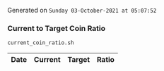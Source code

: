 Generated on `Sunday 03-October-2021 at 05:07:52`

### Current to Target Coin Ratio
`current_coin_ratio.sh`

Date|Current|Target|Ratio
---|---|---|---
